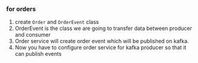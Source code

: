 ### for orders
1. create `Order` and `OrderEvent` class
2. OrderEvent is the class we are going to transfer data between producer and consumer
3. Order service will create order event which will be published on kafka.
4. Now you have to configure order service for kafka producer so that it can publish events